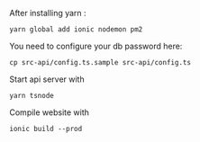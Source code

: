 After installing yarn :
```
yarn global add ionic nodemon pm2
```

You need to configure your db password here:
```
cp src-api/config.ts.sample src-api/config.ts
```

Start api server with 
```
yarn tsnode
```


Compile website with
```
ionic build --prod
```





